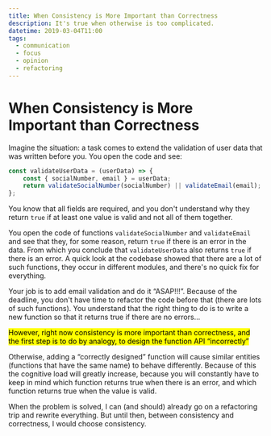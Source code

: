 ```yaml
---
title: When Consistency is More Important than Correctness
description: It's true when otherwise is too complicated.
datetime: 2019-03-04T11:00
tags:
  - communication
  - focus
  - opinion
  - refactoring
---
```


# When Consistency is More Important than Correctness

Imagine the situation: a task comes to extend the validation of user data that was written before you. You open the code and see:

```js
const validateUserData = (userData) => {
	const { socialNumber, email } = userData;
	return validateSocialNumber(socialNumber) || validateEmail(email);
};
```

You know that all fields are required, and you don't understand why they return `true` if at least one value is valid and not all of them together.

You open the code of functions `validateSocialNumber` and `validateEmail` and see that they, for some reason, return `true` if there is an error in the data. From which you conclude that `validateUserData` also returns `true` if there is an error. A quick look at the codebase showed that there are a lot of such functions, they occur in different modules, and there's no quick fix for everything.

Your job is to add email validation and do it “ASAP!!!”. Because of the deadline, you don't have time to refactor the code before that (there are lots of such functions). You understand that the right thing to do is to write a new function so that it returns true if there are no errors...

<mark>However, right now consistency is more important than correctness, and the first step is to do by
analogy, to design the function API “incorrectly”</mark>

Otherwise, adding a “correctly designed” function will cause similar entities (functions that have the same name) to behave differently. Because of this the cognitive load will greatly increase, because you will constantly have to keep in mind which function returns true when there is an error, and which function returns true when the value is valid.

When the problem is solved, I can (and should) already go on a refactoring trip and rewrite everything. But until then, between consistency and correctness, I would choose consistency.
